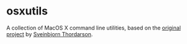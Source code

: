 # osxutils

A collection of MacOS X command line utilities, based on the [original project](http://sveinbjorn.org/osxutils_docs) by [Sveinbjorn Thordarson](https://github.com/sveinbjornt).